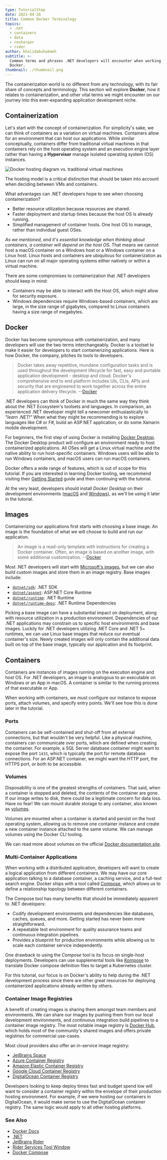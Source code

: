 ```yaml
---
type: TutorialStep
date: 2021-04-26
title: Common Docker Terminology
topics:
  - .net
  - containers
  - data
  - resharper
  - rider
author: khalidabuhakmeh
subtitle: >-
  Common terms and phrases .NET developers will encounter when working with
  Docker.
thumbnail: ./thumbnail.png
---
```


The containerization world is no different from any technology, with its fair share of concepts and terminology. This section will explore **Docker**, how it relates to containerization, and other vital terms we might encounter on our journey into this ever-expanding application development niche.

## Containerization

Let's start with the concept of containerization. For simplicity's sake, we can think of containers as a variation on virtual machines. Containers allow for an environment that can host our applications. While similar conceptually, containers differ from traditional virtual machines in that containers rely on the host operating system and an execution engine layer rather than having a **Hypervisor** manage isolated operating system (OS) instances.

![Docker hosting diagram vs. traditional virtual machines](./docker-hosting-diagram.png)

The hosting model is a critical distinction that should be taken into account when deciding between VMs and containers.

What advantages can .NET developers hope to see when choosing containerization?

- Better resource utilization because resources are shared.
- Faster deployment and startup times because the host OS is already running.
- Simplified management of container hosts. One host OS to manage, rather than individual guest OSes.

_As we mentioned, and it's essential knowledge when thinking about containers, a container will depend on the host OS._ That means we cannot host a macOS container on a Windows host or a Windows container on a Linux host. Linux hosts and containers are ubiquitous for containerization as Linux can run on all major operating systems either natively or within a virtual machine.

There are some compromises to containerization that .NET developers should keep in mind:

- Containers may be able to interact with the Host OS, which might allow for security exposure.
- Windows dependencies require Windows-based containers, which are large, in the size range of gigabytes, compared to Linux containers having a size range of megabytes.

## Docker

Docker has become synonymous with containerization, and many developers will use the two terms interchangeably. Docker is a toolset to make it easier for developers to start containerizing applications. Here is how Docker, the company, pitches its tools to developers.

> Docker takes away repetitive, mundane configuration tasks and is used throughout the development lifecycle for fast, easy and portable application development - desktop and cloud. Docker's comprehensive end to end platform includes UIs, CLIs, APIs and security that are engineered to work together across the entire application delivery lifecycle. --[Docker](https://docker.com)

.NET developers can think of Docker in much the same way they think about the .NET Ecosystem's toolsets and languages. In comparison, an experienced .NET developer might tell a newcomer enthusiastically to _"learn .NET!"_ When what they might be recommending is to explore languages like C# or F#, build an ASP.NET application, or do some Xamarin mobile development.

For beginners, the first step of using Docker is installing [Docker Desktop](https://www.docker.com/get-started). The Docker Desktop product will configure an environment ready to host containerized applications. All OSes will get a Linux virtual machine and the native ability to run host-specific containers. Windows users will be able to run Windows containers, and macOS users can run macOS containers.

Docker offers a wide range of features, which is out of scope for this tutorial. If you are interested in learning Docker tooling, we recommend visiting their [Getting Started](https://www.docker.com/get-started) guide and then continuing with the tutorial.

At the very least, developers should install _Docker Desktop_ on their development environments ([macOS](https://desktop.docker.com/mac/stable/Docker.dmg) and [Windows](https://desktop.docker.com/win/stable/Docker%20Desktop%20Installer.exe)), as we'll be using it later in the tutorial.

## Images

Containerizing our applications first starts with choosing a base image. An image is the foundation of what we will choose to build and run our application.

> An image is a read-only template with instructions for creating a Docker container. Often, an image is based on another image, with some additional customization. --[Docker](https://docs.docker.com/get-started/overview/)

Most .NET developers will start with [Microsoft's images](https://hub.docker.com/_/microsoft-dotnet/), but we can also build custom images and store them in an image registry. Base images include:

- [`dotnet/sdk`](https://hub.docker.com/_/microsoft-dotnet-sdk/): .NET SDK
- [`dotnet/aspnet`](https://hub.docker.com/_/microsoft-dotnet-aspnet/): ASP.NET Core Runtime
- [`dotnet/runtime`](https://hub.docker.com/_/microsoft-dotnet-runtime/): .NET Runtime
- [`dotnet/runtime-deps`](https://hub.docker.com/_/microsoft-dotnet-runtime-deps/): .NET Runtime Dependencies

Picking a base image can have a substantial impact on deployment, along with resource utilization in a production environment. Dependencies of our .NET applications may constrain us to specific host environments and base images. Luckily for .NET developers utilizing .NET Core and .NET 5+ runtimes, we can use Linux base images that reduce our eventual container's size. Newly created images will only contain the additional data built on top of the base image, typically our application and its footprint.

## Containers

Containers are instances of images running on the execution engine and host OS. For .NET developers, an image is analogous to an executable on Windows or an App in macOS. A container is similar to the running process of that executable or App.

When working with containers, we must configure our instance to expose ports, attach volumes, and specify entry points. We'll see how this is done later in the tutorial.

### Ports

Containers can be self-contained and shut-off from all external connections, but that wouldn't be very helpful. Like a physical machine, containers can communicate over ports, which are defined when creating the container. For example, a SQL Server database container might want to expose the port `1433`, which is typically the port for remote database connections. For an ASP.NET container, we might want the HTTP port, the HTTPS port, or both to be accessible.

### Volumes

Disposability is one of the greatest strengths of containers. That said, when a container is stopped and deleted, the contents of the container are gone. If our image writes to disk, there could be a legitimate concern for data loss. Have no fear! We can mount durable storage to any container, also known as [volumes](https://docs.docker.com/storage/volumes/).

Volumes are mounted when a container is started and persist on the host operating system, allowing us to remove one container instance and create a new container instance attached to the same volume. We can manage volumes using the Docker CLI tooling.

We can read more about volumes on the official [Docker documentation site](https://docs.docker.com/storage/volumes/).

### Multi-Container Applications

When working with a distributed application, developers will want to create a logical application from different containers. We may have our core application talking to a database container, a caching service, and a full-text search engine. Docker ships with a tool called [Compose](https://docs.docker.com/compose/), which allows us to define a relationship topology between different containers.

The Compose tool has many benefits that should be immediately apparent to .NET developers:

- Codify development environments and dependencies like databases, caches, queues, and more. Getting started has never been more straightforward.
- A repeatable test environment for quality assurance teams and continuous integration pipelines.
- Provides a blueprint for production environments while allowing us to scale each container service independently.

One drawback to using the _Compose_ tool is its focus on single-host deployments. Developers can use supplemental tools like [Kompose](https://kompose.io/) to translate Docker compose definition files to target a Kubernetes cluster.

For this tutorial, our focus is on Docker's ability to help during the .NET development process since there are other great resources for deploying containerized applications already written by others.

### Container Image Registries

A benefit of creating images is sharing them amongst team members and environments. We can share our images by pushing them from our local development environments, and continuous integration build pipelines to a container image registry. The most notable image registry is [Docker Hub](https://hub.docker.com/), which holds most of the community's shared images and offers private registries for commercial use-cases.

Most cloud providers also offer an in-service image registry:

- [JetBrains Space](https://www.jetbrains.com/space/)
- [Azure Container Registry](https://docs.microsoft.com/en-us/azure/container-registry/container-registry-get-started-docker-cli)
- [Amazon Elastic Container Registry](https://aws.amazon.com/ecr/)
- [Google Cloud Container Registry](https://cloud.google.com/container-registry/)
- [DigitalOcean Container Registry](https://www.digitalocean.com/products/container-registry/)

Developers looking to keep deploy times fast and budget spend low will want to consider a container registry within the envelope of their production hosting environment. For example, if we were hosting our containers in DigitalOcean, it would make sense to use the DigitalOcean container registry. The same logic would apply to all other hosting platforms.

### See Also

- [Docker Docs](https://docs.docker.com/)
- [.NET](https://dot.net)
- [JetBrains Rider](https://jetbrains.com/rider)
- [Rider Services Tool Window](https://www.jetbrains.com/help/rider/Services_Tool_Window.html)
- [Docker Compose](https://docs.docker.com/compose/)
